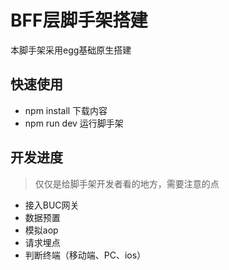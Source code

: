 # BFF层脚手架搭建
本脚手架采用egg基础原生搭建

## 快速使用

+ npm install 下载内容
+ npm run dev 运行脚手架

## 开发进度
> 仅仅是给脚手架开发者看的地方，需要注意的点

+ 接入BUC网关
+ 数据预置
+ 模拟aop
+ 请求埋点
+ 判断终端（移动端、PC、ios）